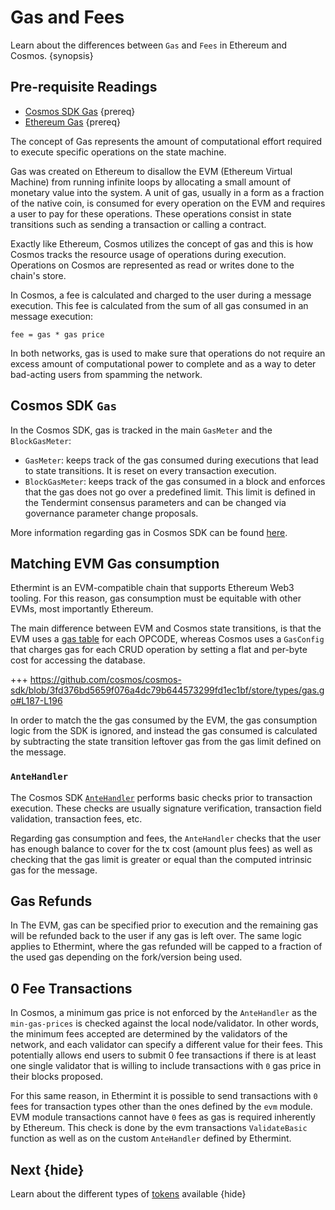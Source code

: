 <!--
order: 3
-->

# Gas and Fees

Learn about the differences between `Gas` and `Fees` in Ethereum and Cosmos. {synopsis}

## Pre-requisite Readings

- [Cosmos SDK Gas](https://docs.cosmos.network/master/basics/gas-fees.html) {prereq}
- [Ethereum Gas](https://ethereum.org/en/developers/docs/gas/) {prereq}

The concept of Gas represents the amount of computational effort required to execute specific operations on the state machine.

Gas was created on Ethereum to disallow the EVM (Ethereum Virtual Machine) from running infinite
loops by allocating a small amount of monetary value into the system. A unit of gas, usually in a
form as a fraction of the native coin, is consumed for every operation on the EVM and requires a
user to pay for these operations. These operations consist in state transitions such as sending a
transaction or calling a contract.

Exactly like Ethereum, Cosmos utilizes the concept of gas and this is how Cosmos tracks the resource
usage of operations during execution. Operations on Cosmos are represented as read or writes done to the chain's store.

In Cosmos, a fee is calculated and charged to the user during a message execution. This fee is
calculated from the sum of all gas consumed in an message execution:

```
fee = gas * gas price
```

In both networks, gas is used to make sure that operations do not require an excess amount of
computational power to complete and as a way to deter bad-acting users from spamming the network.

## Cosmos SDK `Gas`

In the Cosmos SDK, gas is tracked in the main `GasMeter` and the `BlockGasMeter`:

- `GasMeter`: keeps track of the gas consumed during executions that lead to state transitions. It is reset on every transaction execution.
- `BlockGasMeter`: keeps track of the gas consumed in a block and enforces that the gas does not go over a predefined limit. This limit is defined in the Tendermint consensus parameters and can be changed via governance parameter change proposals.

More information regarding gas in Cosmos SDK can be found [here](https://docs.cosmos.network/master/basics/gas-fees.html).

## Matching EVM Gas consumption

Ethermint is an EVM-compatible chain that supports Ethereum Web3 tooling. For this reason, gas
consumption must be equitable with other EVMs, most importantly Ethereum.

The main difference between EVM and Cosmos state transitions, is that the EVM uses a [gas table](https://github.com/ethereum/go-ethereum/blob/master/params/protocol_params.go) for each OPCODE, whereas Cosmos uses a `GasConfig` that charges gas for each CRUD operation by setting a flat and per-byte cost for accessing the database.

+++ https://github.com/cosmos/cosmos-sdk/blob/3fd376bd5659f076a4dc79b644573299fd1ec1bf/store/types/gas.go#L187-L196

In order to match the the gas consumed by the EVM, the gas consumption logic from the SDK is ignored, and instead the gas consumed is calculated by subtracting the state transition leftover gas from the gas limit defined on the message.

### `AnteHandler`

The Cosmos SDK [`AnteHandler`](https://docs.cosmos.network/master/basics/gas-fees.html#antehandler)
performs basic checks prior to transaction execution. These checks are usually signature
verification, transaction field validation, transaction fees, etc.

Regarding gas consumption and fees, the `AnteHandler` checks that the user has enough balance to cover for the tx cost (amount plus fees) as well as checking that the gas limit is greater or equal than the computed intrinsic gas for the message.

## Gas Refunds

In The EVM, gas can be specified prior to execution and the remaining gas will be refunded back to
the user if any gas is left over. The same logic applies to Ethermint, where the gas refunded will be capped to a fraction of the used gas depending on the fork/version being used.

## 0 Fee Transactions

In Cosmos, a minimum gas price is not enforced by the `AnteHandler` as the `min-gas-prices` is
checked against the local node/validator. In other words, the minimum fees accepted are determined
by the validators of the network, and each validator can specify a different value for their fees.
This potentially allows end users to submit 0 fee transactions if there is at least one single
validator that is willing to include transactions with `0` gas price in their blocks proposed.

For this same reason, in Ethermint it is possible to send transactions with `0` fees for transaction
types other than the ones defined by the `evm` module. EVM module transactions cannot have `0` fees
as gas is required inherently by Ethereum. This check is done by the evm transactions
`ValidateBasic` function as well as on the custom `AnteHandler` defined by Ethermint.

## Next {hide}

Learn about the different types of [tokens](./tokens.md) available {hide}
